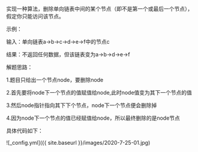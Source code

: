实现一种算法，删除单向链表中间的某个节点（即不是第一个或最后一个节点），假定你只能访问该节点。

示例：

输入：单向链表a->b->c->d->e->f中的节点c

结果：不返回任何数据，但该链表变为a->b->d->e->f

解题思路：

1.题目只给出一个节点node，要删除node

2.首先要将node下一个节点的值赋值给node,此时node值变为其下一个节点的值

3.然后node指针指向其下下个节点，node下一个节点便会删除掉

4.因为node下一个节点的值已经赋值给node，所以最终删除的是node节点

具体代码如下：

![_config.yml]({{ site.baseurl }}/images/2020-7-25-01.jpg)
